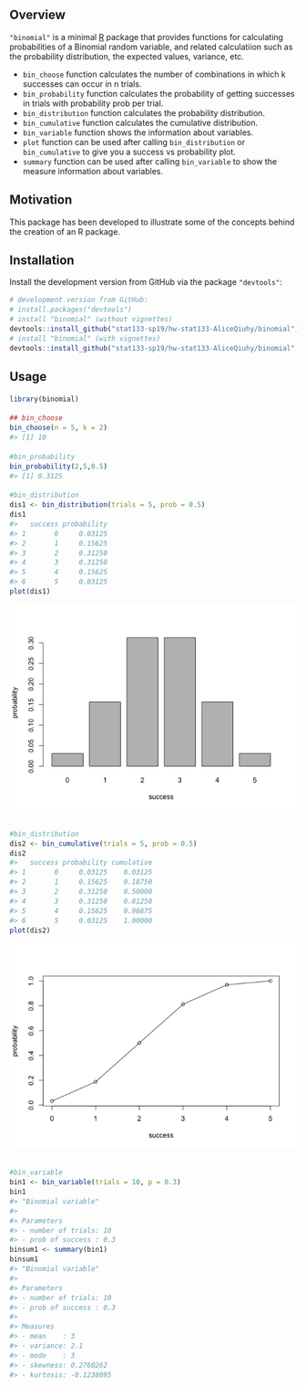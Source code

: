 
<!-- README.md is generated from README.Rmd. Please edit that file -->
Overview
--------

`"binomial"` is a minimal [R](http://www.r-project.org/) package that provides functions for calculating probabilities of a Binomial random variable, and related calculatiion such as the probability distribution, the expected values, variance, etc.

-   `bin_choose` function calculates the number of combinations in which k successes can occur in n trials.
-   `bin_probability` function calculates the probability of getting successes in trials with probability prob per trial.
-   `bin_distribution` function calculates the probability distribution.
-   `bin_cumulative` function calculates the cumulative distribution.
-   `bin_variable` function shows the information about variables.
-   `plot` function can be used after calling `bin_distribution` or `bin_cumulative` to give you a success vs probability plot.
-   `summary` function can be used after calling `bin_variable` to show the measure information about variables.

Motivation
----------

This package has been developed to illustrate some of the concepts behind the creation of an R package.

Installation
------------

Install the development version from GitHub via the package `"devtools"`:

``` r
# development version from GitHub:
# install.packages("devtools") 
# install "binomial" (without vignettes)
devtools::install_github("stat133-sp19/hw-stat133-AliceQiuhy/binomial")
# install "binomial" (with vignettes)
devtools::install_github("stat133-sp19/hw-stat133-AliceQiuhy/binomial", build_vignettes = TRUE)
```

Usage
-----

``` r
library(binomial)

## bin_choose
bin_choose(n = 5, k = 2)
#> [1] 10

#bin_probability
bin_probability(2,5,0.5)
#> [1] 0.3125

#bin_distribution
dis1 <- bin_distribution(trials = 5, prob = 0.5)
dis1
#>   success probability
#> 1       0     0.03125
#> 2       1     0.15625
#> 3       2     0.31250
#> 4       3     0.31250
#> 5       4     0.15625
#> 6       5     0.03125
plot(dis1)
```

![](README-unnamed-chunk-2-1.png)

``` r

#bin_distribution
dis2 <- bin_cumulative(trials = 5, prob = 0.5)
dis2
#>   success probability cumulative
#> 1       0     0.03125    0.03125
#> 2       1     0.15625    0.18750
#> 3       2     0.31250    0.50000
#> 4       3     0.31250    0.81250
#> 5       4     0.15625    0.96875
#> 6       5     0.03125    1.00000
plot(dis2)
```

![](README-unnamed-chunk-2-2.png)

``` r

#bin_variable
bin1 <- bin_variable(trials = 10, p = 0.3)
bin1
#> "Binomial variable"
#> 
#> Parameters
#> - number of trials: 10 
#> - prob of success : 0.3
binsum1 <- summary(bin1)
binsum1
#> "Binomial variable"
#> 
#> Parameters
#> - number of trials: 10 
#> - prob of success : 0.3 
#> 
#> Measures
#> - mean    : 3 
#> - variance: 2.1 
#> - mode    : 3 
#> - skewness: 0.2760262 
#> - kurtosis: -0.1238095
```
